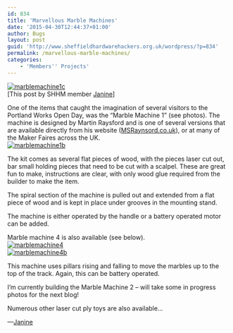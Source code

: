 ```yaml
---
id: 834
title: 'Marvellous Marble Machines'
date: '2015-04-30T12:44:37+01:00'
author: Bugs
layout: post
guid: 'http://www.sheffieldhardwarehackers.org.uk/wordpress/?p=834'
permalink: /marvellous-marble-machines/
categories:
    - 'Members'' Projects'
---
```


[![marblemachine1c](https://www.sheffieldhackspace.org.uk/wordpress/wp-content/uploads/2015/04/marblemachine1c-e1430397428630.jpg)](https://www.sheffieldhackspace.org.uk/wordpress/wp-content/uploads/2015/04/marblemachine1c-e1430397428630.jpg)  
\[This post by SHHM member [Janine](https://twitter.com/J9Kirby)\]

One of the items that caught the imagination of several visitors to the Portland Works Open Day, was the “Marble Machine 1” (see photos). The machine is designed by Martin Raysford and is one of several versions that are available directly from his website ([MSRaynsord.co.uk](http://msraynsford.co.uk)), or at many of the Maker Faires across the UK.  
[![marblemachine1b](https://www.sheffieldhackspace.org.uk/wordpress/wp-content/uploads/2015/04/marblemachine1b-e1430397512275.jpg)](https://www.sheffieldhackspace.org.uk/wordpress/wp-content/uploads/2015/04/marblemachine1b-e1430397512275.jpg)

The kit comes as several flat pieces of wood, with the pieces laser cut out, bar small holding pieces that need to be cut with a scalpel. These are great fun to make, instructions are clear, with only wood glue required from the builder to make the item.

The spiral section of the machine is pulled out and extended from a flat piece of wood and is kept in place under grooves in the mounting stand.

The machine is either operated by the handle or a battery operated motor can be added.

Marble machine 4 is also available (see below).  
[![marblemachine4](https://www.sheffieldhackspace.org.uk/wordpress/wp-content/uploads/2015/04/marblemachine4-e1430397477289.jpg)](https://www.sheffieldhackspace.org.uk/wordpress/wp-content/uploads/2015/04/marblemachine4-e1430397477289.jpg)  
[![marblemachine4b](https://www.sheffieldhackspace.org.uk/wordpress/wp-content/uploads/2015/04/marblemachine4b.jpg)](https://www.sheffieldhackspace.org.uk/wordpress/wp-content/uploads/2015/04/marblemachine4b.jpg)

This machine uses pillars rising and falling to move the marbles up to the top of the track. Again, this can be battery operated.

I’m currently building the Marble Machine 2 – will take some in progress photos for the next blog!

Numerous other laser cut ply toys are also available…

—[Janine](https://twitter.com/J9Kirby)